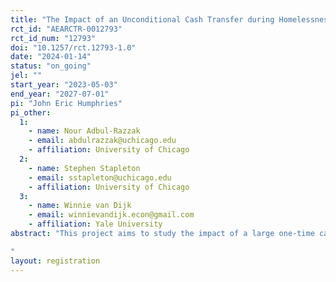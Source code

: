 ```yaml
---
title: "The Impact of an Unconditional Cash Transfer during Homelessness: Experimental Evidence from Illinois"
rct_id: "AEARCTR-0012793"
rct_id_num: "12793"
doi: "10.1257/rct.12793-1.0"
date: "2024-01-14"
status: "on_going"
jel: ""
start_year: "2023-05-03"
end_year: "2027-07-01"
pi: "John Eric Humphries"
pi_other:
  1:
    - name: Nour Adbul-Razzak
    - email: abdulrazzak@uchicago.edu
    - affiliation: University of Chicago
  2:
    - name: Stephen Stapleton
    - email: sstapleton@uchicago.edu
    - affiliation: University of Chicago
  3:
    - name: Winnie van Dijk
    - email: winnievandijk.econ@gmail.com
    - affiliation: Yale University
abstract: "This project aims to study the impact of a large one-time cash transfer to families with children who are accessing emergency homeless services. The project will evaluate how such a cash transfer impacts future homelessness and other indicators of housing stability. We also plan to study how the assistance affects recipients' self-reported well-being and mental health, labor market participation, use of other government programs, criminal justice contact, and children's educational outcomes.
"
layout: registration
---
```


